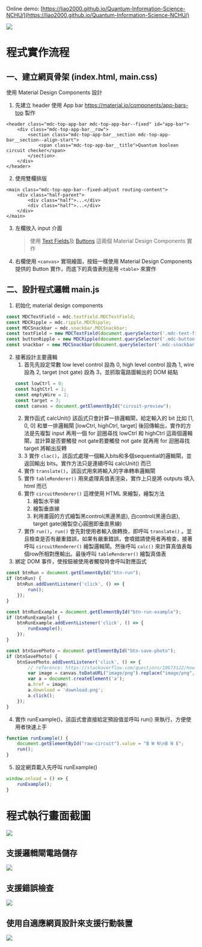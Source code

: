 Online demo: [https://liao2000.github.io/Quantum-Information-Science-NCHU/](https://liao2000.github.io/Quantum-Information-Science-NCHU/)

![](https://i.imgur.com/E0UYnwa.png)

# 程式實作流程

## 一、建立網頁骨架 (index.html, main.css)
使用 Material Design Components 設計
1.	先建立 header 
使用 App bar https://material.io/components/app-bars-top 製作
```htmlembedded
<header class="mdc-top-app-bar mdc-top-app-bar--fixed" id="app-bar">
    <div class="mdc-top-app-bar__row">
        <section class="mdc-top-app-bar__section mdc-top-app-bar__section--align-start">
            <span class="mdc-top-app-bar__title">Quantum boolean circuit checker</span>
        </section>
    </div>
</header>
```
2.	使用雙欄排版
```htmlembedded
<main class="mdc-top-app-bar--fixed-adjust routing-content">
    <div class="half-parent">
        <div class="half">...</div>
        <div class="half">...</div>
    </div>
</main>
```
3.	左欄放入 input 介面
    
    > 使用 [Text Fields](https://material.io/components/text-fields)及 [Buttons](https://material.io/components/buttons) 這兩個 Material Design Components 實作
    
4.	右欄使用 `<canvas>` 實現繪圖，按鈕一樣使用 Material Design Components 提供的 Button 實作，而底下的真值表則是用 `<table>` 來實作

## 二、設計程式邏輯 main.js
1.	初始化 material design components
```javascript
const MDCTextField = mdc.textField.MDCTextField;
const MDCRipple = mdc.ripple.MDCRipple;
const MDCSnackbar = mdc.snackbar.MDCSnackbar;
const textField = new MDCTextField(document.querySelector('.mdc-text-field'));
const buttonRipple = new MDCRipple(document.querySelector('.mdc-button'));
const snackbar = new MDCSnackbar(document.querySelector('.mdc-snackbar'));
```
2.	接著設計主要邏輯
    1. 首先先設定常數 low level control 設為 0, high level control 設為 1, wire 設為 2, target (not gate) 設為 3，並抓取電路圖輸出的 DOM 結點
    ```javascript
    const lowCtrl = 0;
    const highCtrl = 1;
    const emptyWire = 2;
    const target = 3;
    const canvas = document.getElementById("circuit-preview");
    ```
    2. 實作函式 calcUnit() 該函式只會計算一排邏輯閘，給定輸入的 bit 比如 [1, 0, 0] 和單一排邏輯閘 [lowCtrl, highCtrl, target] 後回傳輸出，實作的方法是先複製 input 再用一個 for 迴圈尋找 lowCtrl 和 highCtrl 這兩個邏輯閘，並計算是否要觸發 not gate若要觸發 not gate 就再用 for 迴圈尋找 target 將輸出反轉
    3. 3 實作 `clac()`，該函式處理一個輸入bits和多個sequential的邏輯閘，並返回輸出 bits。實作方法只是連續呼叫 calcUnit() 而已
    4. 實作 `translate()`，該函式用來將輸入的字串轉串邏輯閘
    5. 實作 `tableRenderer()` 用來處理真值表渲染，實作上只是將 outputs 填入 html 而已
    6. 實作 `circuitRenderer()` 這裡使用 HTML 來繪製，繪製方法
        1. 繪製水平線
        2. 繪製垂直線
        3. 利用畫圓的方式繪製黑control(黑邊黑底), 白control(黑邊白底), target gate(繪製空心圓圈即垂直黑線)
    7. 實作 `run()`，`run()` 會先對使用者輸入做轉換，即呼叫 `translate()` 。並且檢查是否有嚴重錯誤，如果有嚴重錯誤，會噴錯請使用者再檢查，接著呼叫 `circuitRenderer()` 繪製邏輯閘。然後呼叫 `calc()` 來計算真值表每個row所相對應輸出。最後呼叫 `tableRenderer()` 繪製真值表
3. 綁定 DOM 事件，使按鈕被使用者觸發時會呼叫對應函式
```javascript
const btnRun = document.getElementById("btn-run");
if (btnRun) {
    btnRun.addEventListener('click', () => {
        run();
    });
}

const btnRunExample = document.getElementById("btn-run-example");
if (btnRunExample) {
    btnRunExample.addEventListener('click', () => {
        runExample();
    });
}

const btnSavePhoto = document.getElementById("btn-save-photo");
if (btnSavePhoto) {
    btnSavePhoto.addEventListener('click', () => {
        // reference: https://stackoverflow.com/questions/10673122/how-to-save-canvas-as-an-image-with-canvas-todataurl
        var image = canvas.toDataURL("image/png").replace("image/png", "image/octet-stream");
        var a = document.createElement('a');
        a.href = image;
        a.download = 'download.png';
        a.click();
    });
}
```
4. 實作 runExample()，該函式會直接給定預設值並呼叫 run() 來執行，方便使用者快速上手
```javascript
function runExample() {
    document.getElementById("raw-circuit").value = "B W N\nB N E";
    run();
}
```

5. 設定網頁載入先呼叫 runExample()
```javascript
window.onload = () => {
    runExample();
}
```

# 程式執行畫面截圖

![](https://i.imgur.com/0yDOiRZ.png)


## 支援邏輯閘電路儲存

![](https://i.imgur.com/M8s9O3r.png)

## 支援錯誤檢查

![](https://i.imgur.com/GyP9o3k.png)

## 使用自適應網頁設計來支援行動裝置

![](https://i.imgur.com/mslx8Hc.png)